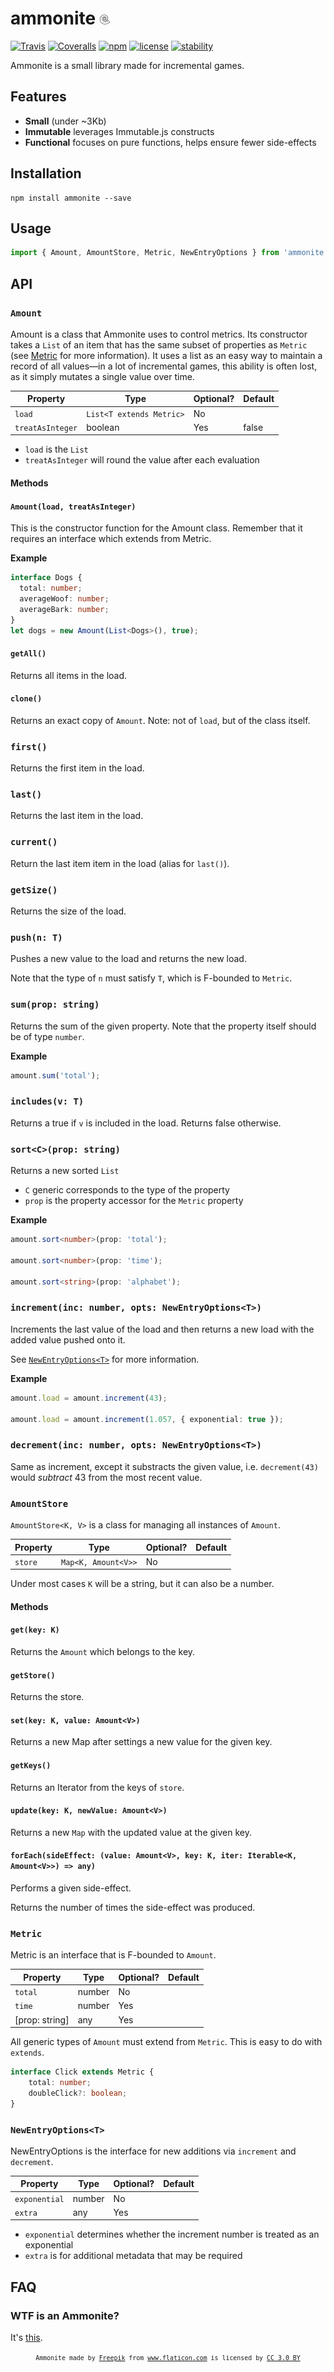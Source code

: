# ammonite ![ammonite](media/ammonite.png)

[![Travis](https://img.shields.io/travis/Clickopolis/ammonite.svg?style=flat-square)]()
[![Coveralls](https://img.shields.io/coveralls/Clickopolis/ammonite.svg?style=flat-square)]()
[![npm](https://img.shields.io/npm/v/ammonite.svg?style=flat-square)]()
[![license](https://img.shields.io/github/license/Clickopolis/ammonite.svg?style=flat-square)]()
[![stability](https://img.shields.io/badge/stability-experimental-orange.svg?style=flat-square)]()

Ammonite is a small library made for incremental games.

## Features
- **Small** (under ~3Kb)
- **Immutable** leverages Immutable.js constructs
- **Functional** focuses on pure functions, helps ensure fewer side-effects

## Installation

```
npm install ammonite --save
```

## Usage

```Typescript
import { Amount, AmountStore, Metric, NewEntryOptions } from 'ammonite';
```

## API

### `Amount`

Amount is a class that Ammonite uses to control metrics. Its constructor takes a `List` of an item that has the same subset of properties as `Metric` (see [Metric](#Metric) for more information). It uses a list as an easy way to maintain a record of all values&mdash;in a lot of incremental games, this ability is often lost, as it simply mutates a single value over time.

| Property       | Type                   | Optional? | Default |
|----------------|------------------------|------------|----------|
| `load`           | `List<T extends Metric>` | No |      |
| `treatAsInteger` | boolean                | Yes | false |

- `load` is the `List`
- `treatAsInteger` will round the value after each evaluation

#### Methods
#### `Amount(load, treatAsInteger)`

This is the constructor function for the Amount class. Remember that it requires an interface which extends from Metric.

**Example**

```Typescript
interface Dogs {
  total: number;
  averageWoof: number;
  averageBark: number;
}
let dogs = new Amount(List<Dogs>(), true);
```

#### `getAll()`

Returns all items in the load.

#### `clone()`

Returns an exact copy of `Amount`.
Note: not of `load`, but of the class itself.

### `first()`

Returns the first item in the load.

### `last()`

Returns the last item in the load.

### `current()`

Return the last item item in the load (alias for `last()`).

### `getSize()`

Returns the size of the load.

### `push(n: T)`

Pushes a new value to the load and returns the new load.

Note that the type of `n` must satisfy `T`, which is F-bounded to `Metric`.

### `sum(prop: string)`

Returns the sum of the given property. Note that the property itself should be of type `number`.

**Example**

```Typescript
amount.sum('total');
```

### `includes(v: T)`

Returns a true if `v` is included in the load.
Returns false otherwise.

### `sort<C>(prop: string)`

Returns a new sorted `List`

- `C` generic corresponds to the type of the property
- `prop` is the property accessor for the `Metric` property

**Example**

```Typescript
amount.sort<number>(prop: 'total');

amount.sort<number>(prop: 'time');

amount.sort<string>(prop: 'alphabet');
```

### `increment(inc: number, opts: NewEntryOptions<T>)`

Increments the last value of the load and then returns a new load with the added value pushed onto it.

See [`NewEntryOptions<T>`](#newentryoptionst) for more information.

**Example**

```Typescript
amount.load = amount.increment(43);

amount.load = amount.increment(1.057, { exponential: true });
```

### `decrement(inc: number, opts: NewEntryOptions<T>)`

Same as increment, except it substracts the given value, i.e. `decrement(43)` would _subtract_ 43 from the most recent value.

### `AmountStore`

`AmountStore<K, V>` is a class for managing all instances of `Amount`.

| Property | Type   | Optional? | Default |
|----------|--------|------------|------|
| `store`    | `Map<K, Amount<V>>` | No |   |

Under most cases `K` will be a string, but it can also be a number.

#### Methods

#### `get(key: K)`

Returns the `Amount` which belongs to the key.

#### `getStore()`

Returns the store.

#### `set(key: K, value: Amount<V>)`

Returns a new Map after settings a new value for the given key.

#### `getKeys()`

Returns an Iterator from the keys of `store`.

#### `update(key: K, newValue: Amount<V>)`

Returns a new `Map` with the updated value at the given key.

#### `forEach(sideEffect: (value: Amount<V>, key: K, iter: Iterable<K, Amount<V>>) => any)`

Performs a given side-effect.

Returns the number of times the side-effect was produced.


### `Metric`

Metric is an interface that is F-bounded to `Amount`.

| Property | Type   | Optional? | Default |
|----------|--------|------------|------|
| `total`    | number | No |   |
| `time`     | number | Yes |    |
| [prop: string]     | any | Yes | |

All generic types of `Amount` must extend from `Metric`. This is easy to do with `extends`.

```Typescript
interface Click extends Metric {
    total: number;
    doubleClick?: boolean;
}
```

### `NewEntryOptions<T>`

NewEntryOptions is the interface for new additions via `increment` and `decrement`.

| Property | Type   | Optional? | Default |
|----------|--------|------------|------|
| `exponential`    | number | No |   |
| `extra`     | any | Yes |    |

- `exponential` determines whether the increment number is treated as an exponential
- `extra` is for additional metadata that may be required

## FAQ

### WTF is an Ammonite?
It's [this](https://www.google.com/search?q=ammonite&source=lnms&tbm=isch&sa=X&ved=0ahUKEwjU8vfRgODSAhUE9WMKHQyXDDwQ_AUICCgB&biw=892&bih=935).


<p align="center">
<small><code>Ammonite made by <a href="http://www.freepik.com" title="Freepik">Freepik</a> from <a href="http://www.flaticon.com" title="Flaticon">www.flaticon.com</a> is licensed by <a href="http://creativecommons.org/licenses/by/3.0/" title="Creative Commons BY 3.0" target="_blank">CC 3.0 BY</a></code></small>
</p>
